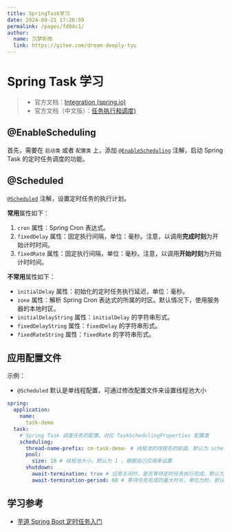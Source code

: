 ```yaml
---
title: SpringTask学习
date: 2024-09-21 17:26:59
permalink: /pages/fd04c1/
author: 
  name: 沉梦听雨
  link: https://gitee.com/dream-deeply-tyu
---
```

# Spring Task 学习

> - 官方文档：[Integration (spring.io)](https://docs.spring.io/spring-framework/docs/5.2.x/spring-framework-reference/integration.html#scheduling)
> - 官方文档（中文版）：[任务执行和调度)](https://springdoc.cn/spring/integration.html#scheduling)

## @EnableScheduling

首先，需要在 `启动类` 或者 `配置类` 上，添加 [`@EnableScheduling`](https://github.com/spring-projects/spring-framework/blob/master/spring-context/src/main/java/org/springframework/scheduling/annotation/EnableScheduling.java) 注解，启动 Spring Task 的定时任务调度的功能。



## @Scheduled

[`@Scheduled`](https://github.com/spring-projects/spring-framework/blob/master/spring-context/src/main/java/org/springframework/scheduling/annotation/Scheduled.java) 注解，设置定时任务的执行计划。

**常用**属性如下：

1. `cron` 属性：Spring Cron 表达式。
2. `fixedDelay` 属性：固定执行间隔，单位：毫秒。注意，以调用**完成时刻**为开始计时时间。
3. `fixedRate` 属性：固定执行间隔，单位：毫秒。注意，以调用**开始时刻**为开始计时时间。

**不常用**属性如下：

- `initialDelay` 属性：初始化的定时任务执行延迟，单位：毫秒。
- `zone` 属性：解析 Spring Cron 表达式的所属的时区。默认情况下，使用服务器的本地时区。
- `initialDelayString` 属性：`initialDelay` 的字符串形式。
- `fixedDelayString` 属性：`fixedDelay` 的字符串形式。
- `fixedRateString` 属性：`fixedRate` 的字符串形式。



## 应用配置文件

示例：

- `@Scheduled` 默认是单线程配置，可通过修改配置文件来设置线程池大小

```yml
spring:
  application:
    name:
      task-demo
  task:
    # Spring Task 调度任务的配置，对应 TaskSchedulingProperties 配置类
    scheduling:
      thread-name-prefix: cm-task-demo- # 线程池的线程名的前缀。默认为 scheduling- ，建议根据自己应用来设置
      pool:
        size: 10 # 线程池大小。默认为 1 ，根据自己应用来设置
      shutdown:
        await-termination: true # 应用关闭时，是否等待定时任务执行完成。默认为 false ，建议设置为 true
        await-termination-period: 60 # 等待任务完成的最大时长，单位为秒。默认为 0 ，根据自己应用来设置
```





## 学习参考

- [芋道 Spring Boot 定时任务入门](https://www.iocoder.cn/Spring-Boot/Job/?yudao#)